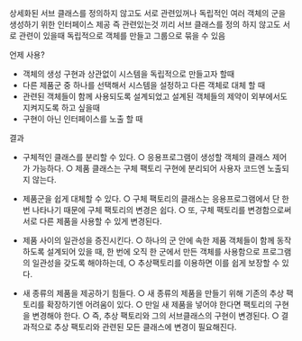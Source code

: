 상세화된 서브 클래스를 정의하지 않고도 서로 관련있꺼나 독립적인 여러 객체의 군을 생성하기 위한 인터페이스 제공
즉 관련있는것 끼리 서브 클래스를 정의 하지 않고도 서로 관련이 있을때 독립적으로 객체를 만들고 그룹으로 묶을 수 있음

언제 사용?
 - 객체의 생성 구현과 상관없이 시스템을 독립적으로 만들고자 할때
 - 다른 제품군 중 하나를 선택해서 시스템을 설정하고 다른 객체로 대체 할 때
 - 관련된 객체들이 함께 사용되도록 설계되었고 설계된 객체들의 제약이 외부에서도 지켜지도록 하고 싶을때
 - 구현이 아닌 인터페이스를 노출 할 때
 
 
결과

 - 구체적인 클래스를 분리할 수 있다.
  ○ 응용프로그램이 생성할 객체의 클래스 제어가 가능하다.
  ○ 제품 클래스는 구체 팩토리 구현에 분리되어 사용자 코드엔 노출되지 않는다. 

 - 제품군을 쉽게 대체할 수 있다.
  ○ 구체 팩토리의 클래스는 응용프로그램에서 단 한번 나타나기 때문에 구체 팩토리의 변경은 쉽다.
  ○ 또, 구체 팩토리를 변경함으로써 서로 다른 제품을 사용할 수 있게 변경된다.
 

 - 제품 사이의 일관성을 증진시킨다.
  ○ 하나의 군 안에 속한 제품 객체들이 함께 동작하도록 설계되어 있을 때, 한 번에 오직 한 군에서 만든 객체를 사용함으로 프로그램의 일관성을 갖도록 해야하는데,
  ○ 추상팩토리를 이용하면 이를 쉽게 보장할 수 있다.  

 - 새 종류의 제품을 제공하기 힘들다.
  ○ 새 종류의 제품을 만들기 위해 기존의 추상 팩토리를 확장하기엔 어려움이 있다.
  ○ 만일 새 제품을 넣어야 한다면 팩토리의 구현을 변경해야 한다.
  ○ 즉, 추상 팩토리와 그의 서브클래스의 구현이 변경된다.
  ○ 결과적으로 추상 팩토리와 관련된 모든 클래스에 변경이 필요해진다.
  
 
